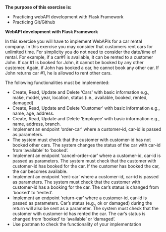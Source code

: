 **The purpose of this exercise is:**
* Practicing webAPI development with Flask Framework
* Practicing Git/Github

**WebAPI development with Flask Framework**

In this exercise you will have to implement WebAPIs for a car rental company. In this exercise you may consider that customers rent cars for unlimited time. For simplicity you do not need
to consider the date/time of rental. For example, if a car#1 is available, it can be rented to a customer John. If car #1 is booked for John, it cannot be booked by any other customer. Again,
if John has booked a car, he cannot book any other car. If John returns car #1, he is allowed to rent other cars.

The following functionalities must be implemented:
* Create, Read, Update and Delete ‘Cars' with basic information e.g., make, model, year, location, status (i.e., available, booked, rented, damaged)
* Create, Read, Update and Delete ‘Customer’ with basic information e.g., name, age, address.
* Create, Read, Update and Delete ‘Employee’ with basic information e.g., name, address, branch.
* Implement an endpoint ‘order-car’ where a customer-id, car-id is passed as parameters.
* The system must check that the customer with customer-id has not booked other cars. The system changes the status of the car with car-id from ‘available’ to ‘booked’.
* Implement an endpoint ‘cancel-order-car’ where a customer-id, car-id is passed as parameters. The system must check that the customer with customer-id has booked for the car. If the customer has booked the car, the car becomes available.
* Implement an endpoint ‘rent-car’ where a customer-id, car-id is passed as parameters. The system must check that the customer with customer-id has a booking for the car. The car’s status is changed from ‘booked’ to ‘rented’.
* Implement an endpoint ‘return-car’ where a customer-id, car-id is passed as parameters. Car’s status (e.g., ok or damaged) during the return will also be sent as a parameter. The system must check that the customer with customer-id has rented the car. The car’s status is changed from ‘booked’ to ‘available’ or ‘damaged’.
* Use postman to check the functionality of your implementation
